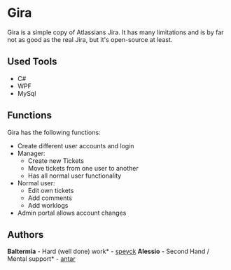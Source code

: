 # Gira

Gira is a simple copy of Atlassians Jira. It has many limitations and is by far not as good as the real Jira, but it's open-source at least.

## Used Tools

- C#
- WPF
- MySql

## Functions

Gira has the following functions:

- Create different user accounts and login
- Manager:
  - Create new Tickets
  - Move tickets from one user to another
  - Has all normal user functionality
- Normal user:
  - Edit own tickets
  - Add comments
  - Add worklogs
- Admin portal allows account changes

## Authors

**Baltermia** - Hard (well done) work* - [speyck](https://github.com/speyck) 
**Alessio** - Second Hand / Mental support* - [antar](https://github.com/antar)
